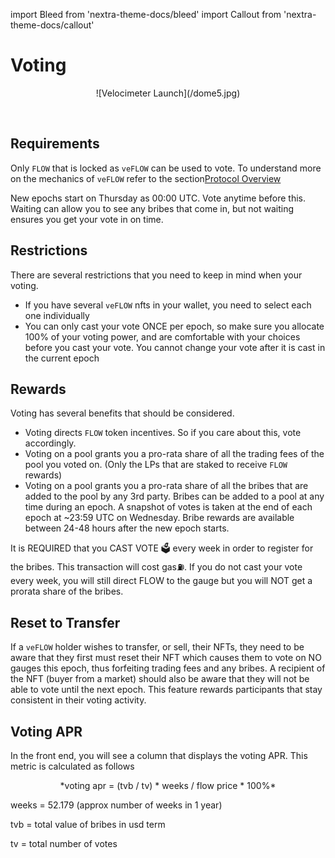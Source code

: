 import Bleed from 'nextra-theme-docs/bleed'
import Callout from 'nextra-theme-docs/callout'


# Voting

<Bleed>
<div align="center">
  ![Velocimeter Launch](/dome5.jpg)
  </div>
</Bleed>

&nbsp;


## Requirements

Only `FLOW` that is locked as `veFLOW` can be used to vote. To understand more on the mechanics of `veFLOW` refer to the section[Protocol Overview](/protocol)

New epochs start on Thursday as 00:00 UTC. Vote anytime before this. Waiting can allow you to see any bribes that come in, but not waiting ensures you get your vote in on time.


## Restrictions
There are several restrictions that you need to keep in mind when your voting. 

* If you have several `veFLOW` nfts in your wallet, you need to select each one individually
* You can only cast your vote ONCE per epoch, so make sure you allocate 100% of your voting power, and are comfortable with 
your choices before you cast your vote. You cannot change your vote after it is cast in the current epoch

## Rewards
Voting has several benefits that should be considered.

* Voting directs `FLOW` token incentives. So if you care about this, vote accordingly.
* Voting on a pool grants you a pro-rata share of all the trading fees of the pool you voted on. (Only the LPs that are staked to receive `FLOW` rewards)
* Voting on a pool grants you a pro-rata share of all the bribes that are added to the pool by any 3rd party. Bribes can be added
to a pool at any time during an epoch. A snapshot of votes is taken at the end of each epoch at ~23:59 UTC on Wednesday. Bribe rewards are available between 24-48 hours after the new epoch starts. 

<Callout> 
 It is REQUIRED that you CAST VOTE 🗳️ every week in order to register for the bribes. This transaction will cost gas⛽️. If you do not cast your vote every week, you will still direct FLOW to the gauge but you will NOT get a prorata share of the bribes.
</Callout>

## Reset to Transfer

If a `veFLOW` holder wishes to transfer, or sell, their NFTs, they need to be aware that they first must reset their NFT which causes them to vote on NO gauges this epoch, thus forfeiting trading fees and any bribes. A recipient of the NFT (buyer from a market) should also be aware that they will not be able to vote until the next epoch. This feature rewards participants that stay consistent in their voting activity.

## Voting APR

In the front end, you will see a column that displays the voting APR. This metric is calculated as follows
&nbsp;

<div align="center">
*voting apr = (tvb / tv) * weeks / flow price * 100%*
  </div>

weeks = 52.179 (approx number of weeks in 1 year) 

tvb = total value of bribes in usd term 

tv = total number of votes 




